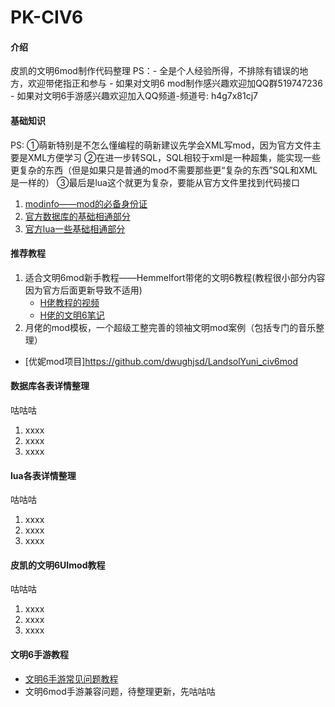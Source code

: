 # PK-CIV6

#### 介绍
皮凯的文明6mod制作代码整理
PS：- 全是个人经验所得，不排除有错误的地方，欢迎带佬指正和参与
	- 如果对文明6 mod制作感兴趣欢迎加QQ群519747236
	- 如果对文明6手游感兴趣欢迎加入QQ频道-频道号: h4g7x81cj7

#### 基础知识
PS:	①萌新特别是不怎么懂编程的萌新建议先学会XML写mod，因为官方文件主要是XML方便学习
	②在进一步转SQL，SQL相较于xml是一种超集，能实现一些更复杂的东西（但是如果只是普通的mod不需要那些更“复杂的东西”SQL和XML是一样的）
	③最后是lua这个就更为复杂，要能从官方文件里找到代码接口

1.  [modinfo——mod的必备身份证](基础知识/modinfo—mod的文件加载.md)
2.  [官方数据库的基础相通部分](基础知识/官方Date基础共通.md)
3.  [官方lua一些基础相通部分](基础知识/lua基础共通.md)

#### 推荐教程

1.  适合文明6mod新手教程——Hemmelfort带佬的文明6教程(教程很小部分内容因为官方后面更新导致不适用)
	- [H佬教程的视频](https://space.bilibili.com/28399130)
	- [H佬的文明6笔记](https://gitee.com/Hemmelfort/Civ6ModdingNotes)
2.  月佬的mod模板，一个超级工整完善的领袖文明mod案例（包括专门的音乐整理）
  - [优妮mod项目]https://github.com/dwughjsd/LandsolYuni_civ6mod
  
#### 数据库各表详情整理
咕咕咕
1.  xxxx
2.  xxxx
3.  xxxx

#### lua各表详情整理
咕咕咕
1.  xxxx
2.  xxxx
3.  xxxx

#### 皮凯的文明6UImod教程
咕咕咕
1.  xxxx
2.  xxxx
3.  xxxx

#### 文明6手游教程

- [文明6手游常见问题教程](https://docs.qq.com/sheet/DSnFtZU5JYUtHQm5S)
- 文明6mod手游兼容问题，待整理更新，先咕咕咕

